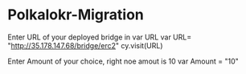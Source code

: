 # Polkalokr-Migration

Enter URL of your deployed bridge in var URL
        var URL= "http://35.178.147.68/bridge/erc2"
        cy.visit(URL)
      
      
Enter Amount of your choice, right noe amout is 10
       var Amount = "10"

